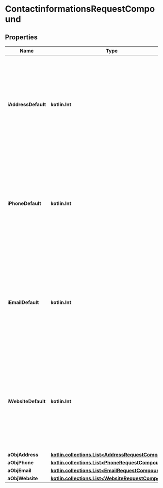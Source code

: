 
# ContactinformationsRequestCompound

## Properties
Name | Type | Description | Notes
------------ | ------------- | ------------- | -------------
**iAddressDefault** | **kotlin.Int** | The index in the a_objAddress array (zero based index) representing the Address object that should become the default one.  You can leave the value to 0 if the array is empty. | 
**iPhoneDefault** | **kotlin.Int** | The index in the a_objPhone array (zero based index) representing the Phone object that should become the default one.  You can leave the value to 0 if the array is empty. | 
**iEmailDefault** | **kotlin.Int** | The index in the a_objEmail array (zero based index) representing the Email object that should become the default one.  You can leave the value to 0 if the array is empty. | 
**iWebsiteDefault** | **kotlin.Int** | The index in the a_objWebsite array (zero based index) representing the Website object that should become the default one.  You can leave the value to 0 if the array is empty. | 
**aObjAddress** | [**kotlin.collections.List&lt;AddressRequestCompound&gt;**](AddressRequestCompound.md) |  | 
**aObjPhone** | [**kotlin.collections.List&lt;PhoneRequestCompound&gt;**](PhoneRequestCompound.md) |  | 
**aObjEmail** | [**kotlin.collections.List&lt;EmailRequestCompound&gt;**](EmailRequestCompound.md) |  | 
**aObjWebsite** | [**kotlin.collections.List&lt;WebsiteRequestCompound&gt;**](WebsiteRequestCompound.md) |  | 



